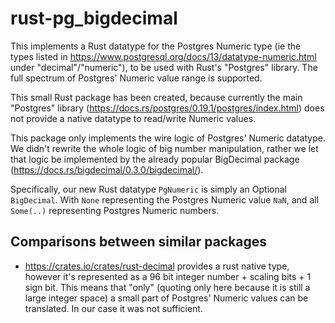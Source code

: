 # rust-pg_bigdecimal

This implements a Rust datatype for the Postgres Numeric type (ie the types listed in https://www.postgresql.org/docs/13/datatype-numeric.html under "decimal"/"numeric"), to be used with Rust's "Postgres" library.
The full spectrum of Postgres' Numeric value range is supported.

This small Rust package has been created, because currently the main "Postgres" library (https://docs.rs/postgres/0.19.1/postgres/index.html) does not provide a native datatype to read/write Numeric values.

This package only implements the wire logic of Postgres' Numeric datatype. We didn't rewrite the whole logic of big number manipulation,
rather we let that logic be implemented by the already popular BigDecimal package (https://docs.rs/bigdecimal/0.3.0/bigdecimal/).

Specifically, our new Rust datatype `PgNumeric` is simply an Optional `BigDecimal`.
With `None` representing the Postgres Numeric value `NaN`, and all `Some(..)` representing Postgres Numeric numbers.

## Comparisons between similar packages

- https://crates.io/crates/rust-decimal provides a rust native type, however it's represented as a 96 bit integer number + scaling bits + 1 sign bit. 
This means that "only" (quoting only here because it is still a large integer space) a small part of Postgres' Numeric values can be translated. In our case it was not sufficient.
